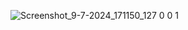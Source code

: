 ![Screenshot_9-7-2024_171150_127 0 0 1](https://github.com/Mufeedkm010/main-page/assets/166125773/58b9646f-4da2-4b51-9a1c-963c2ebbbd11)
